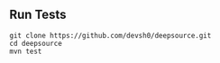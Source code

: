 ## Run Tests

```shell
git clone https://github.com/devsh0/deepsource.git
cd deepsource
mvn test
```
